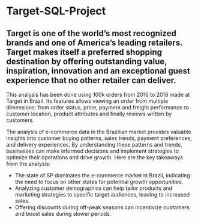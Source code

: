 # Target-SQL-Project

## Target is one of the world’s most recognized brands and one of America’s leading retailers. Target makes itself a preferred shopping destination by offering outstanding value, inspiration, innovation and an exceptional guest experience that no other retailer can deliver.
This analysis has been done using 100k orders from 2016 to 2018 made at Target in Brazil. Its features allows viewing an order from multiple dimensions: from order status, price, payment and freight performance to customer location, product attributes and finally reviews written by customers.

The analysis of e-commerce data in the Brazilian market provides valuable insights into customer buying patterns, sales trends, payment preferences, and delivery experiences. By understanding these patterns and trends, businesses can make informed decisions and implement strategies to optimize their operations and drive growth. Here are the key takeaways from the analysis:

* The state of SP dominates the e-commerce market in Brazil, indicating the need to focus on other states for potential growth opportunities.
* Analyzing customer demographics can help tailor products and marketing strategies to specific target audiences, leading to increased sales.
* Offering discounts during off-peak seasons can incentivize customers and boost sales during slower periods.
